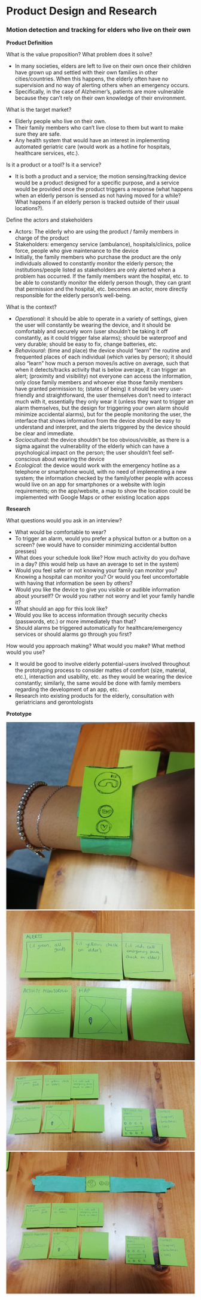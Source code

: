 # Product Design and Research

### Motion detection and tracking for elders who live on their own
  
  
**Product Definition**  
  
What is the value proposition? What problem does it solve?  
* In many societies, elders are left to live on their own once their children have grown up and settled with their own families in other cities/countries. When this happens, the elderly often have no supervision and no way of alerting others when an emergency occurs. 
* Specifically, in the case of Alzheimer’s, patients are more vulnerable because they can’t rely on their own knowledge of their environment.
  
What is the target market?  
* Elderly people who live on their own.  
* Their family members who can’t live close to them but want to make sure they are safe.  
* Any health system that would have an interest in implementing automated geriatric care (would work as a hotline for hospitals, healthcare services, etc.).  

Is it a product or a tool? Is it a service?  
* It is both a product and a service; the motion sensing/tracking device would be a product designed for a specific purpose, and a service would be provided once the product triggers a response (what happens when an elderly person is sensed as not having moved for a while? What happens if an elderly person is tracked outside of their usual locations?).  
  
Define the actors and stakeholders  
* Actors: The elderly who are using the product / family members in charge of the product
* Stakeholders: emergency service (ambulance), hospitals/clinics, police force, people who give maintenance to the device
* Initially, the family members who purchase the product are the only individuals allowed to constantly monitor the elderly person; the institutions/people listed as stakeholders are only alerted when a problem has occurred. If the family members want the hospital, etc. to be able to constantly monitor the elderly person though, they can grant that permission and the hospital, etc. becomes an actor, more directly responsible for the elderly person’s well-being.
  
What is the context?   
* *Operational*: it should be able to operate in a variety of settings, given the user will constantly be wearing the device, and it should be comfortably and securely worn (user shouldn’t be taking it off constantly, as it could trigger false alarms); should be waterproof and very durable; should be easy to fix, change batteries, etc.
* *Behavioural*: (time and place) the device should “learn” the routine and frequented places of each individual (which varies by person); it should also “learn” how much a person moves/is active on average, such that when it detects/tracks activity that is below average, it can trigger an alert; (proximity and visibility) not everyone can access the information, only close family members and whoever else those family members have granted permission to; (states of being) it should be very user-friendly and straightforward, the user themselves don’t need to interact much with it, essentially they only wear it (unless they want to trigger an alarm themselves, but the design for triggering your own alarm should minimize accidental alarms), but for the people monitoring the user, the interface that shows information from the device should be easy to understand and interpret, and the alerts triggered by the device should be clear and immediate.
*	*Sociocultural*: the device shouldn’t be too obvious/visible, as there is a sigma against the vulnerability of the elderly which can have a psychological impact on the person; the user shouldn’t feel self-conscious about wearing the device
*	*Ecological*: the device would work with the emergency hotline as a telephone or smartphone would, with no need of implementing a new system; the information checked by the family/other people with access would live on an app for smartphones or a website with login requirements; on the app/website, a map to show the location could be implemented with Google Maps or other existing location apps
  
**Research**
  
What questions would you ask in an interview?  
* What would be comfortable to wear?
* To trigger an alarm, would you prefer a physical button or a button on a screen? (we would have to consider minimizing accidental button presses)
*	What does your schedule look like? How much activity do you do/have in a day? (this would help us have an average to set in the system)
*	Would you feel safer or not  knowing your family can monitor you? Knowing a hospital can monitor you? Or would you feel uncomfortable with having that information be seen by others?
*	Would you like the device to give you visible or audible information about yourself? Or would you rather not worry and let your family handle it?
*	What should an app for this look like?
*	Would you like to access information through security checks (passwords, etc.) or more immediately than that?
*	Should alarms be triggered automatically for healthcare/emergency services or should alarms go through you first?
  
How would you approach making? What would you make? What method would you use?
*	It would be good to involve elderly potential-users involved throughout the prototyping process to consider mattes of comfort (size, material, etc.), interaction and usability, etc. as they would be wearing the device constantly; similarly, the same would be done with family members regarding the development of an app, etc.
*	Research into existing products for the elderly, consultation with geriatricians and gerontologists  
  
**Prototype**
 
![img1](https://github.com/marialauramirabelli/Network-Everything/blob/master/Product-Design-%26-Research/Images/device.jpg)  
![img2](https://github.com/marialauramirabelli/Network-Everything/blob/master/Product-Design-%26-Research/Images/app.jpg)  
![img3](https://github.com/marialauramirabelli/Network-Everything/blob/master/Product-Design-%26-Research/Images/app2.jpg)  
![img4](https://github.com/marialauramirabelli/Network-Everything/blob/master/Product-Design-%26-Research/Images/all.jpg)


